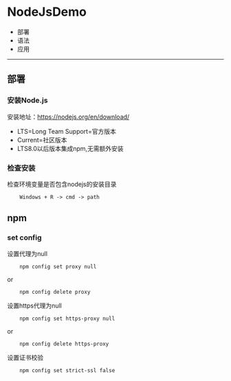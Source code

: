 # NodeJsDemo
* 部署
* 语法
* 应用
-----
## 部署
### 安装Node.js
安装地址：https://nodejs.org/en/download/
* LTS=Long Team Support=官方版本
* Current=社区版本
* LTS8.0以后版本集成npm,无需额外安装

### 检查安装
检查环境变量是否包含nodejs的安装目录

        Windows + R -> cmd -> path

## npm
### set config
设置代理为null

        npm config set proxy null
        
or

        npm config delete proxy
        
设置https代理为null

        npm config set https-proxy null
        
or

        npm config delete https-proxy
        
设置证书校验

        npm config set strict-ssl false
